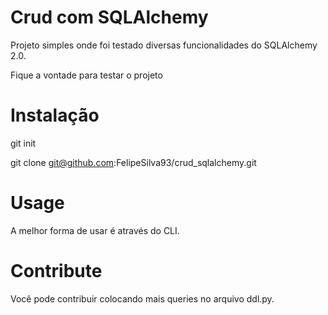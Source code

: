 # Crud com SQLAlchemy

Projeto simples onde foi testado diversas funcionalidades do SQLAlchemy 2.0.

Fique a vontade para testar o projeto


# Instalação

git init

git clone git@github.com:FelipeSilva93/crud_sqlalchemy.git

# Usage

A melhor forma de usar é através do CLI.


# Contribute

Você pode contribuir colocando mais queries no arquivo ddl.py.

